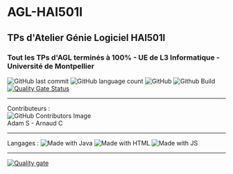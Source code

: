 # AGL-HAI501I
## TPs d'Atelier Génie Logiciel HAI501I
### Tout les TPs d'AGL terminés à 100% - UE de L3 Informatique - Université de Montpellier

![GitHub last commit](https://img.shields.io/github/last-commit/Gaiko19/HAI501I-AGL?style=for-the-badge)
![GitHub language count](https://img.shields.io/github/languages/count/Gaiko19/HAI501I-AGL?style=for-the-badge)
![GitHub](https://img.shields.io/github/license/Gaiko19/HAI501I-AGL?style=for-the-badge)
![Github Build](https://badgen.net/badge/build/PASSING/green?icon=maven)
[![Quality Gate Status](https://sonarcloud.io/api/project_badges/measure?project=Gaiko19_TPSonarbis&metric=alert_status)](https://sonarcloud.io/summary/new_code?id=Gaiko19_TPSonarbis)
***
Contributeurs : 
<br>
![GitHub Contributors Image](https://contrib.rocks/image?repo=Gaiko19/HAI501I-AGL)
<br>
Adam S - Arnaud C
***
Langages : ![Made with Java](https://img.shields.io/badge/JAVA-%20-007396?style=for-the-badge&logo=Java)
![Made with HTML](https://img.shields.io/badge/HTML-%20-E34F26?style=for-the-badge&logo=html5)
![Made with JS](https://img.shields.io/badge/JS-%20-F7DF1E?style=for-the-badge&logo=javascript)
***
[![Quality gate](https://sonarcloud.io/api/project_badges/quality_gate?project=Gaiko19_TPSonarbis)](https://sonarcloud.io/summary/new_code?id=Gaiko19_TPSonarbis)
